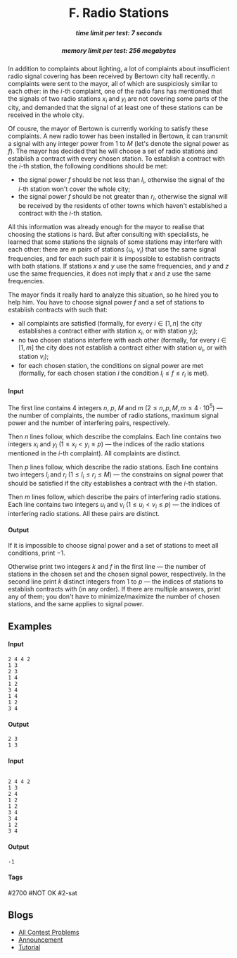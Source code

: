 <h1 style='text-align: center;'> F. Radio Stations</h1>

<h5 style='text-align: center;'>time limit per test: 7 seconds</h5>
<h5 style='text-align: center;'>memory limit per test: 256 megabytes</h5>

In addition to complaints about lighting, a lot of complaints about insufficient radio signal covering has been received by Bertown city hall recently. $n$ complaints were sent to the mayor, all of which are suspiciosly similar to each other: in the $i$-th complaint, one of the radio fans has mentioned that the signals of two radio stations $x_i$ and $y_i$ are not covering some parts of the city, and demanded that the signal of at least one of these stations can be received in the whole city.

Of cousre, the mayor of Bertown is currently working to satisfy these complaints. A new radio tower has been installed in Bertown, it can transmit a signal with any integer power from $1$ to $M$ (let's denote the signal power as $f$). The mayor has decided that he will choose a set of radio stations and establish a contract with every chosen station. To establish a contract with the $i$-th station, the following conditions should be met:

* the signal power $f$ should be not less than $l_i$, otherwise the signal of the $i$-th station won't cover the whole city;
* the signal power $f$ should be not greater than $r_i$, otherwise the signal will be received by the residents of other towns which haven't established a contract with the $i$-th station.

All this information was already enough for the mayor to realise that choosing the stations is hard. But after consulting with specialists, he learned that some stations the signals of some stations may interfere with each other: there are $m$ pairs of stations ($u_i$, $v_i$) that use the same signal frequencies, and for each such pair it is impossible to establish contracts with both stations. If stations $x$ and $y$ use the same frequencies, and $y$ and $z$ use the same frequencies, it does not imply that $x$ and $z$ use the same frequencies.

The mayor finds it really hard to analyze this situation, so he hired you to help him. You have to choose signal power $f$ and a set of stations to establish contracts with such that:

* all complaints are satisfied (formally, for every $i \in [1, n]$ the city establishes a contract either with station $x_i$, or with station $y_i$);
* no two chosen stations interfere with each other (formally, for every $i \in [1, m]$ the city does not establish a contract either with station $u_i$, or with station $v_i$);
* for each chosen station, the conditions on signal power are met (formally, for each chosen station $i$ the condition $l_i \le f \le r_i$ is met).
#### Input

The first line contains $4$ integers $n$, $p$, $M$ and $m$ ($2 \le n, p, M, m \le 4 \cdot 10^5$) — the number of complaints, the number of radio stations, maximum signal power and the number of interfering pairs, respectively.

Then $n$ lines follow, which describe the complains. Each line contains two integers $x_i$ and $y_i$ ($1 \le x_i < y_i \le p$) — the indices of the radio stations mentioned in the $i$-th complaint). All complaints are distinct.

Then $p$ lines follow, which describe the radio stations. Each line contains two integers $l_i$ and $r_i$ ($1 \le l_i \le r_i \le M$) — the constrains on signal power that should be satisfied if the city establishes a contract with the $i$-th station.

Then $m$ lines follow, which describe the pairs of interfering radio stations. Each line contains two integers $u_i$ and $v_i$ ($1 \le u_i < v_i \le p$) — the indices of interfering radio stations. All these pairs are distinct.

#### Output

If it is impossible to choose signal power and a set of stations to meet all conditions, print $-1$.

Otherwise print two integers $k$ and $f$ in the first line — the number of stations in the chosen set and the chosen signal power, respectively. In the second line print $k$ distinct integers from $1$ to $p$ — the indices of stations to establish contracts with (in any order). If there are multiple answers, print any of them; you don't have to minimize/maximize the number of chosen stations, and the same applies to signal power.

## Examples

#### Input


```text
2 4 4 2
1 3
2 3
1 4
1 2
3 4
1 4
1 2
3 4
```
#### Output


```text
2 3
1 3 
```
#### Input

```text

2 4 4 2
1 3
2 4
1 2
1 2
3 4
3 4
1 2
3 4

```
#### Output


```text
-1
```


#### Tags 

#2700 #NOT OK #2-sat 

## Blogs
- [All Contest Problems](../Codeforces_Round_585_(Div._2).md)
- [Announcement](../blogs/Announcement.md)
- [Tutorial](../blogs/Tutorial.md)
